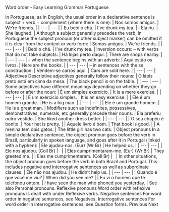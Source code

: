 Word order - Easy Learning Grammar Portuguese
 
In Portuguese, as in English, the usual order in a declarative sentence is subject + verb + complement (where there is one):
| Nós somos amigos. | We’re friends. |
| --- | --- |
| Eu bebi o chá. | I’ve drunk my tea. |
| Ela riu. | She laughed. |
Although a subject generally precedes the verb, in Portuguese the subject pronoun (or other subject marker) can be omitted if it is clear from the context or verb form:
| Somos amigos. | We’re friends. |
| --- | --- |
| Bebi o chá. | I’ve drunk my tea. |
Inversion occurs:
– with verbs that do not take subjects:
| Há lojas perto daqui. | There are shops nearby. |
| --- | --- |
– when the sentence begins with an adverb:
| Aqui estão os livros. | Here are the books. |
| --- | --- |
– in sentences with the se construction:
| Vendem-se carros aqui. | Cars are sold here. |
| --- | --- |
 
Adjectives
Descriptive adjectives generally follow their nouns:
| O lápis preto está em cima da mesa. | The black pencil is on the table. |
| --- | --- |
Some adjectives have different meanings depending on whether they go before or after the noun:
| É um simples exercício. | It is a mere exercise. |
| --- | --- |
| É um exercício simples. | It is an easy exercise. |
| Ele é um homem grande. | He is a big man. |
| --- | --- |
| Ele é um grande homem. | He is a great man. |
Modifiers such as indefinites, possessives, demonstratives, numerals, etc generally precede their nouns:
| Ela preferiu outro vestido. | She liked another dress better. |
| --- | --- |
| O seu chapéu é bonito. | Your hat is pretty. |
| Aquele livro é bom. | That book is good. |
| A menina tem dois gatos. | The little girl has two cats. |
Object pronouns
In a simple declarative sentence, the object pronoun goes before the verb in Brazil, particularly in spoken language, and goes after it in Portugal (linked with a hyphen):
| Ele ajudou-nos. (Eur) (Wr Br) | He helped us. |
| --- | --- |
| Ele nos ajudou. (Coll Br) |   |
| Eles cumprimentaram-me. (Eur) (Wr Br) | They greeted me. |
| Eles me cumprimentaram. (Coll Br) |   |
In other situations, the object pronoun goes before the verb in both Brazil and Portugal. This includes negative and interrogative sentences as well as subordinate clauses:
| Ele não nos ajudou. | He didn’t help us. |
| --- | --- |
| Quando é que você me viu? | When did you see me? |
| Eu vi o homem que te telefonou ontem. | I have seen the man who phoned you yesterday. |
See also Personal pronouns.
Reflexive pronouns
Word order with reflexive pronouns is dealt with under Reflexive verbs.
Negative sentences
For word order in negative sentences, see Negatives.
Interrogative sentences
For word order in interrogative sentences, see Question forms.
Previous
Next
